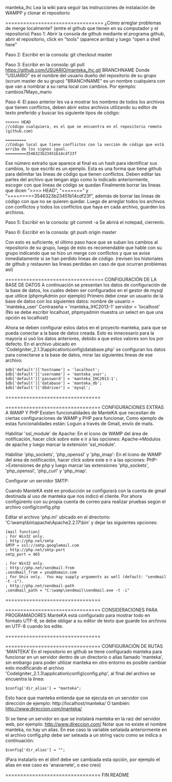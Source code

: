 manteka_ihc
Lea la wiki para seguir las instrucciones de instalación de WAMPP y clonar el repositorio

=================================
¿Cómo arreglar problemas de merge localmente? (entre el github que tienen en su computador y el repositorio)
Paso 1:
Abrir la consola de github mediante el programa github, abrir el repositorio, click en "tools" (aparece arriba)
y luego "open a shell here"

Paso 2:
Escribir en la consola:
    git checkout master
    
Paso 3:
Escribir en la consola:
    git pull https://github.com/USUARIO/manteka_ihc.git BRANCHNAME
Donde "USUARIO" es el nombre del usuario dueño del repositorio de su grupo (scrum master de su grupo)
"BRANCHNAME" es un nombre cualquiera con que van a nombrar a su rama local con cambios. Por ejemplo: cambios7Mayo_mario

Paso 4:
El paso anterior les va a mostrar los nombres de todos los archivos que tienen conflictos, deben abrir estos archivos 
utilizando su editor de texto preferido y buscar los siguiente tipos de código:

    >>>>>> HEAD
    //código cualquiera, es el que se encuentra en el repositorio remoto (github.com)
    
    =========
    //Código local que tiene conflictos con la sección de código que está arriba de los signos igual.
    =========3546323b23451b14cdf23f
    
Ese número extraño que aparece al final es un hash para identificar sus cambios, lo que escribí es un ejemplo.
Esta es una forma que tiene github para delimitar las lineas de código que tienen conflictos.
Deben editar las partes del archivo que tengan algo como lo indicado anteriormente, escoger con que lineas de código se quedan
Finalmente borrar las lineas que dicen ">>>> HEAD", "=======" y "=========3546323b23451b14cdf23f", además de borrar
las lineas de código con que no se quieren quedar.
Luego de arreglar todos los archivos con conflictos y todos los conflictos que haya en cada archivo, guarden los archivos.

Paso 5:
Escribir en la consola:
    git commit -a
Se abrirá el notepad, cierrenlo.

Paso 6: 
Escribir en la consola:
    git push origin master
    
    
Con esto es suficiente, el último paso hace que se suban los cambios al repositorio de su grupo, 
luego de esto es recomendable que hable con su grupo indicando que se hizo un merge con conflictos y 
que se avise inmediatamente si se han perdido lineas de código.
(revisen los historiales de github y restauren las lineas perdidas en caso de que ocurran problemas así)


=================================
CONFIGURACIÓN DE LA BASE DE DATOS
A continuación se presentan los datos de configuración de la base de datos, 
los cuales deben ser configurados en el gestor de mysql que utilice (phpmyAdmin por ejemplo)
Primero debe crear un usuario de la base de datos con los siguientes datos:
nombre de usuario = 'manteka_user'
Contraseña = 'manteka_IHC2013-1'
servidor = 'localhost'  (No se debe escribir localhost, phpmyadmin muestra un select en que una opción es localhost)

Ahora se deben configurar estos datos en el proyecto manteka, para que se pueda conectar a la base de datos creada.
Esto es innecesario para la mayoría si usó los datos anteriores, debido a que estos valores son los por defecto.
En el archivo ubicado en 'CodeIgniter_2.1.3\application\config\database.php' se configuran los datos para conectarse 
a la base de datos, mirar las siguientes lineas de ese archivo:

    $db['default']['hostname'] = 'localhost';
    $db['default']['username'] = 'manteka_user';
    $db['default']['password'] = 'manteka_IHC2013-1';
    $db['default']['database'] = 'manteka_db';
    $db['default']['dbdriver'] = 'mysql';

================================



================================
CONFIGURACIONES EXTRAS A WAMP Y PHP
Existen funcionalidades de ManteKA que necesitan de ciertas configuraciones de WAMP y PHP para funcionar, 
Como ejemplo de estas funcionalidades están: Loguin a través de Gmail, envío de mails.

Habilitar 'ssl_module' de Apache:
En el ícono de WAMP del área de notificación, hacer click sobre este e ir a las opciones:
Apache->Módulos de apache y luego marcar la extensión 'ssl_module'.

Habilitar 'php_sockets', 'php_openssl' y 'php_imap':
En el ícono de WAMP del área de notificación, hacer click sobre este e ir a las opciones:
PHP->Extensiones de php y luego marcar las extensiones 'php_sockets', 'php_openssl', 'php_curl' y 'php_imap'.

Configurar un servidor SMTP:

Cuando ManteKA esté en producción se configurará con la cuenta de gmail destinada al uso de manteka que nos indicó el cliente.
Por ahora configúrenlo con su propia cuenta de correo para realizar pruebas según el archivo config/config.php

Editar el archivo 'php.ini' ubicado en el directorio: 'C:\wamp\bin\apache\Apache2.2.17\bin\' y dejar las siguientes opciones:

    [mail function]
    ; For Win32 only.
    ; http://php.net/smtp
    SMTP = ssl://smtp.googlemail.com
    ; http://php.net/smtp-port
    smtp_port = 465

    ; For Win32 only.
    ; http://php.net/sendmail-from
    ;sendmail_from = you@domain.com
    ; For Unix only.  You may supply arguments as well (default: "sendmail -t -i").
    ; http://php.net/sendmail-path
    ;sendmail_path = "C:\wamp\sendmail\sendmail.exe -t -i"

================================


================================
CONSIDERACIONES PARA PROGRAMADORES
ManteKA está configurado para mostrar todo en formato UTF-8, se debe obligar a su editor de texto que guarde
los archivos en UTF-8 cuando los edite.

================================



================================
CONFIGURACIÓN DE RUTAS 'MANTEKA'
En el repositorio en github se tiene configurado manteka para funcionar en un servidor dentro de un directorio 
o alias llamado 'manteka', sin embargo para poder utilizar manteka en otro entorno es posible cambiar esto modificando 
el archivo 'CodeIgniter_2.1.3\application\config\config.php', al final del archivo se encuentra la linea:

    $config['dir_alias'] = "manteka";

Esto hace que manteka entienda que se ejecuta en un servidor con dirección de ejemplo:
http://localhost/manteka/
O también: http://www.direccion.com/manteka/

Si se tiene un servidor en que se instalará manteka en la raiz del servidor web, por ejemplo: http://www.direccion.com/
Notar que no existe el nombre manteka, no hay un alias. En ese caso la variable señalada anteriormente en el archivo 
config.php debe ser seteada a un string vacio como se indica a continuación:

    $config['dir_alias'] = "";


(Para instalarlo en el diinf debe ser cambiada esta opción, por ejemplo el alias en ese caso es 'anavarrete', o eso creo)

================================
FIN README
